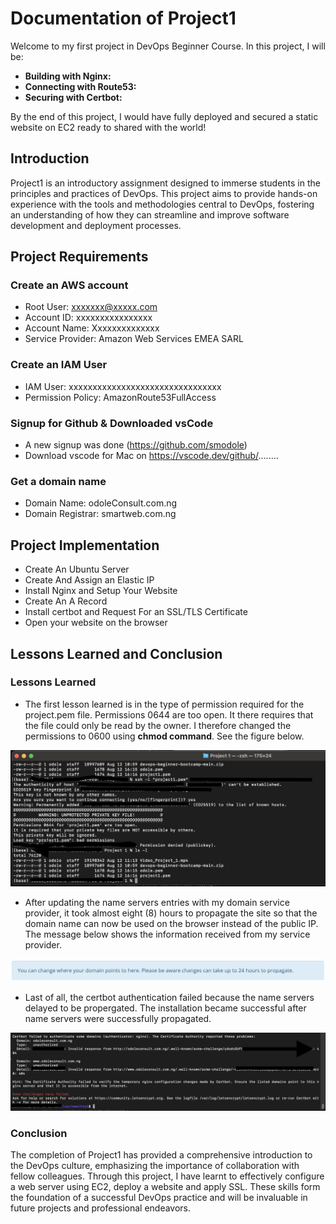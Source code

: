 # Documentation of Project1 

Welcome to my first project in DevOps Beginner Course. In this project, I will be:

- **Building with Nginx:** 
- **Connecting with Route53:** 
- **Securing with Certbot:**

By the end of this project, I would have fully deployed and secured a static website on EC2 ready to shared with the world!

## Introduction

Project1 is an introductory assignment designed to immerse students in the principles and practices of DevOps. This project aims to provide hands-on experience with the tools and methodologies central to DevOps, fostering an understanding of how they can streamline and improve software development and deployment processes. 

## Project Requirements

### Create an AWS account

- Root User: xxxxxxx@xxxxx.com
- Account ID: xxxxxxxxxxxxxxxx
- Account Name: Xxxxxxxxxxxxxx
- Service Provider: Amazon Web Services EMEA SARL

### Create an IAM User 

- IAM User: xxxxxxxxxxxxxxxxxxxxxxxxxxxxxxxx
- Permission Policy: AmazonRoute53FullAccess

### Signup for Github & Downloaded vsCode

- A new signup was done (https://github.com/smodole)
- Download vscode for Mac on https://vscode.dev/github/........

### Get a domain name 

- Domain Name: odoleConsult.com.ng
- Domain Registrar: smartweb.com.ng

## Project Implementation

- Create An Ubuntu Server
- Create And Assign an Elastic IP
- Install Nginx and Setup Your Website
- Create An A Record
- Install certbot and Request For an SSL/TLS Certificate
- Open your website on the browser

## Lessons Learned and Conclusion
### Lessons Learned

- The first lesson learned is in the type of permission required for the project.pem file. Permissions 0644 are too open. It there requires that the file could only be read by the owner. I therefore changed the permissions to 0600 using **chmod command**. See the figure below.

![permission](img/private-key-exposed.jpg)

- After updating the name servers entries with my domain service provider, it took almost eight (8) hours to propagate the site so that the domain name can now be used on the browser instead of the public IP. The message below shows the information received from my service provider.

![nspropagation](img/delay-in-propagation.jpg)

- Last of all, the certbot authentication failed because the name servers delayed to be propergated. The installation became successful after name servers were successfully propagated.

![sslfailed](img/certbot-auth-failed.jpg)

### Conclusion

The completion of Project1 has provided a comprehensive introduction to the DevOps culture, emphasizing the importance of collaboration with fellow colleagues. Through this project, I have learnt to effectively configure a web server using EC2, deploy a website and apply SSL. These skills form the foundation of a successful DevOps practice and will be invaluable in future projects and professional endeavors.
